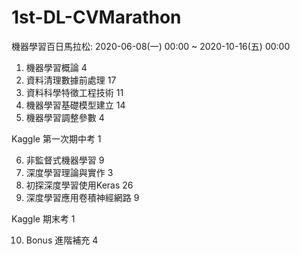 # 1st-DL-CVMarathon
機器學習百日馬拉松: 2020-06-08(一) 00:00 ~ 2020-10-16(五) 00:00
1. 機器學習概論 4
2. 資料清理數據前處理 17
3. 資料科學特徵工程技術 11
4. 機器學習基礎模型建立 14
5. 機器學習調整參數 4

Kaggle 第一次期中考 1

6. 非監督式機器學習 9
7. 深度學習理論與實作 3
8. 初探深度學習使用Keras 26
9. 深度學習應用卷積神經網路 9

Kaggle 期末考 1

10. Bonus 進階補充 4
